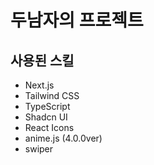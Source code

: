 # 두남자의 프로젝트

## 사용된 스킬

- Next.js
- Tailwind CSS
- TypeScript
- Shadcn UI
- React Icons
- anime.js (4.0.0ver)
- swiper
